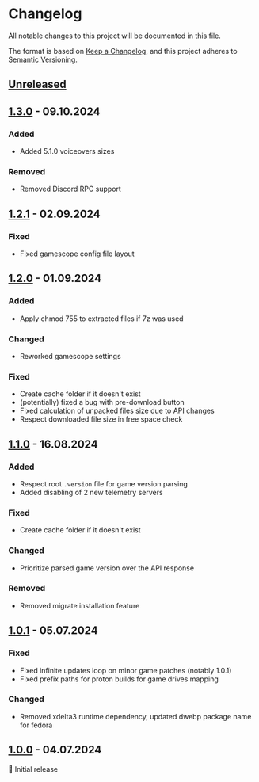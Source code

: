 # Changelog

All notable changes to this project will be documented in this file.

The format is based on [Keep a Changelog](https://keepachangelog.com/en/1.1.0/),
and this project adheres to [Semantic Versioning](https://semver.org/spec/v2.0.0.html).

## [Unreleased]

## [1.3.0] - 09.10.2024

### Added

- Added 5.1.0 voiceovers sizes

### Removed

- Removed Discord RPC support

## [1.2.1] - 02.09.2024

### Fixed

- Fixed gamescope config file layout

## [1.2.0] - 01.09.2024

### Added

- Apply chmod 755 to extracted files if 7z was used

### Changed

- Reworked gamescope settings

### Fixed

- Create cache folder if it doesn't exist
- (potentially) fixed a bug with pre-download button
- Fixed calculation of unpacked files size due to API changes
- Respect downloaded file size in free space check

## [1.1.0] - 16.08.2024

### Added

- Respect root `.version` file for game version parsing
- Added disabling of 2 new telemetry servers

### Fixed

- Create cache folder if it doesn't exist

### Changed

- Prioritize parsed game version over the API response

### Removed

- Removed migrate installation feature

## [1.0.1] - 05.07.2024

### Fixed

- Fixed infinite updates loop on minor game patches (notably 1.0.1)
- Fixed prefix paths for proton builds for game drives mapping

### Changed

- Removed xdelta3 runtime dependency, updated dwebp package name for fedora

## [1.0.0] - 04.07.2024

🚀 Initial release

<br>

[unreleased]: https://github.com/an-anime-team/sleepy-launcher/compare/1.3.0...next
[1.3.0]: https://github.com/an-anime-team/sleepy-launcher/compare/1.2.1...1.3.0
[1.2.1]: https://github.com/an-anime-team/sleepy-launcher/compare/1.2.0...1.2.1
[1.2.0]: https://github.com/an-anime-team/sleepy-launcher/compare/1.1.0...1.2.0
[1.1.0]: https://github.com/an-anime-team/sleepy-launcher/compare/1.0.1...1.1.0
[1.0.1]: https://github.com/an-anime-team/sleepy-launcher/compare/1.0.0...1.0.1
[1.0.0]: https://github.com/an-anime-team/sleepy-launcher/releases/tag/1.0.0
